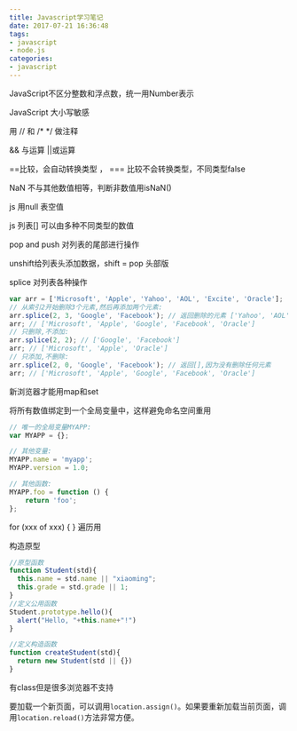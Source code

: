 ```yaml
---
title: Javascript学习笔记
date: 2017-07-21 16:36:48
tags:
- javascript
- node.js
categories:
- javascript
---
```


JavaScript不区分整数和浮点数，统一用Number表示

JavaScript 大小写敏感

用  // 和 /* */ 做注释

&& 与运算 ||或运算

==比较，会自动转换类型 ， === 比较不会转换类型，不同类型false

NaN 不与其他数值相等，判断非数值用isNaN()

js 用null 表空值

js 列表[] 可以由多种不同类型的数值

pop and push 对列表的尾部进行操作

unshift给列表头添加数据，shift = pop 头部版

splice 对列表各种操作

```javascript
var arr = ['Microsoft', 'Apple', 'Yahoo', 'AOL', 'Excite', 'Oracle'];
// 从索引2开始删除3个元素,然后再添加两个元素:
arr.splice(2, 3, 'Google', 'Facebook'); // 返回删除的元素 ['Yahoo', 'AOL', 'Excite']
arr; // ['Microsoft', 'Apple', 'Google', 'Facebook', 'Oracle']
// 只删除,不添加:
arr.splice(2, 2); // ['Google', 'Facebook']
arr; // ['Microsoft', 'Apple', 'Oracle']
// 只添加,不删除:
arr.splice(2, 0, 'Google', 'Facebook'); // 返回[],因为没有删除任何元素
arr; // ['Microsoft', 'Apple', 'Google', 'Facebook', 'Oracle']
```

新浏览器才能用map和set

将所有数值绑定到一个全局变量中，这样避免命名空间重用

```javascript
// 唯一的全局变量MYAPP:
var MYAPP = {};

// 其他变量:
MYAPP.name = 'myapp';
MYAPP.version = 1.0;

// 其他函数:
MYAPP.foo = function () {
    return 'foo';
};
```

for (xxx of xxx) { } 遍历用



构造原型

```javascript
//原型函数
function Student(std){
  this.name = std.name || "xiaoming";
  this.grade = std.grade || 1;
}
//定义公用函数
Student.prototype.hello(){
  alert("Hello, "+this.name+"!")
}

//定义构造函数
function createStudent(std){
  return new Student(std || {})
}
```

有class但是很多浏览器不支持



要加载一个新页面，可以调用`location.assign()`。如果要重新加载当前页面，调用`location.reload()`方法非常方便。